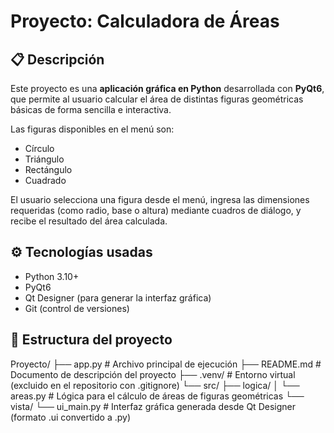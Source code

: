 # Proyecto: Calculadora de Áreas

## 📋 Descripción

Este proyecto es una **aplicación gráfica en Python** desarrollada con **PyQt6**, que permite al usuario calcular el área de distintas figuras geométricas básicas de forma sencilla e interactiva.

Las figuras disponibles en el menú son:

- Círculo
- Triángulo
- Rectángulo
- Cuadrado

El usuario selecciona una figura desde el menú, ingresa las dimensiones requeridas (como radio, base o altura) mediante cuadros de diálogo, y recibe el resultado del área calculada.

## ⚙️ Tecnologías usadas

- Python 3.10+
- PyQt6
- Qt Designer (para generar la interfaz gráfica)
- Git (control de versiones)

## 📁 Estructura del proyecto

Proyecto/
├── app.py # Archivo principal de ejecución
├── README.md # Documento de descripción del proyecto
├── .venv/ # Entorno virtual (excluido en el repositorio con .gitignore)
└── src/
├── logica/
│ └── areas.py # Lógica para el cálculo de áreas de figuras geométricas
└── vista/
└── ui_main.py # Interfaz gráfica generada desde Qt Designer (formato .ui convertido a .py)
